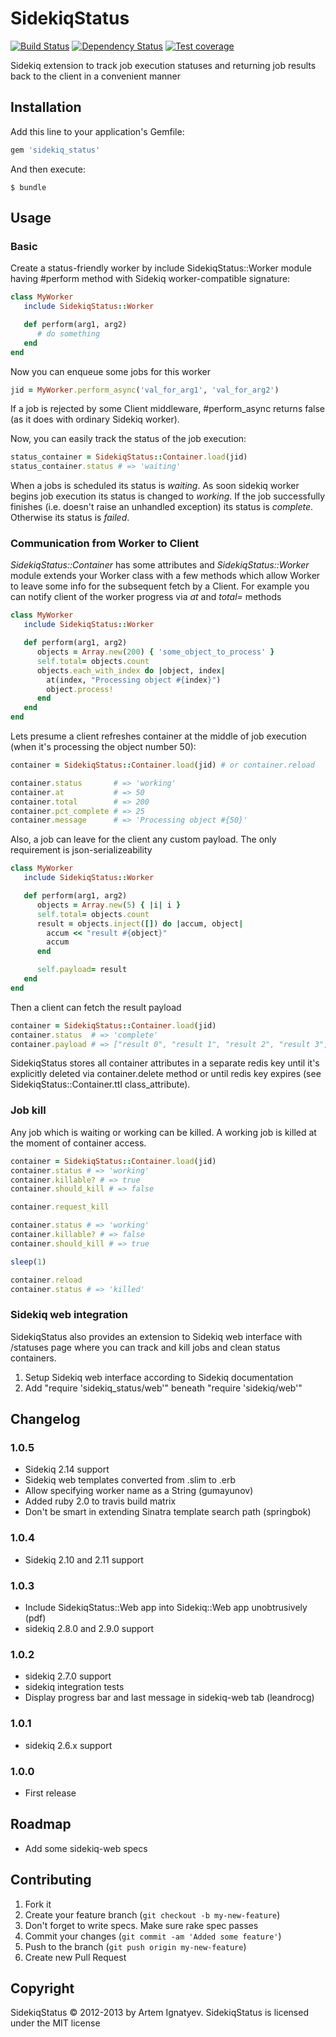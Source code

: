 # SidekiqStatus

[![Build Status](https://travis-ci.org/cryo28/sidekiq_status.png?branch=master)](https://travis-ci.org/cryo28/sidekiq_status)
[![Dependency Status](https://gemnasium.com/cryo28/sidekiq_status.png)](https://gemnasium.com/cryo28/sidekiq_status)
[![Test coverage](https://coveralls.io/repos/cryo28/sidekiq_status/badge.png?branch=master)](https://coveralls.io/r/cryo28/sidekiq_status)

Sidekiq extension to track job execution statuses and returning job results back to the client in a convenient manner

## Installation

Add this line to your application's Gemfile:

```ruby
gem 'sidekiq_status'
```

And then execute:

    $ bundle

## Usage

### Basic

Create a status-friendly worker by include SidekiqStatus::Worker module having #perform method with Sidekiq worker-compatible signature:

```ruby
class MyWorker
   include SidekiqStatus::Worker

   def perform(arg1, arg2)
      # do something
   end
end
```

Now you can enqueue some jobs for this worker

```ruby
jid = MyWorker.perform_async('val_for_arg1', 'val_for_arg2')
```

If a job is rejected by some Client middleware, #perform_async returns false (as it does with ordinary Sidekiq worker).

Now, you can easily track the status of the job execution:

```ruby
status_container = SidekiqStatus::Container.load(jid)
status_container.status # => 'waiting'
```

When a jobs is scheduled its status is *waiting*. As soon sidekiq worker begins job execution its status is changed to *working*.
If the job successfully finishes (i.e. doesn't raise an unhandled exception) its status is *complete*. Otherwise its status is *failed*.

### Communication from Worker to Client

*SidekiqStatus::Container* has some attributes and *SidekiqStatus::Worker* module extends your Worker class with a few methods which allow Worker to leave
some info for the subsequent fetch by a Client. For example you can notify client of the worker progress via *at* and *total=* methods

```ruby
class MyWorker
   include SidekiqStatus::Worker

   def perform(arg1, arg2)
      objects = Array.new(200) { 'some_object_to_process' }
      self.total= objects.count
      objects.each_with_index do |object, index|
        at(index, "Processing object #{index}")
        object.process!
      end
   end
end
```

Lets presume a client refreshes container at the middle of job execution (when it's processing the object number 50):

```ruby
container = SidekiqStatus::Container.load(jid) # or container.reload

container.status       # => 'working'
container.at           # => 50
container.total        # => 200
container.pct_complete # => 25
container.message      # => 'Processing object #{50}'
```

Also, a job can leave for the client any custom payload. The only requirement is json-serializeability

```ruby
class MyWorker
   include SidekiqStatus::Worker

   def perform(arg1, arg2)
      objects = Array.new(5) { |i| i }
      self.total= objects.count
      result = objects.inject([]) do |accum, object|
        accum << "result #{object}"
        accum
      end

      self.payload= result
   end
end
```


Then a client can fetch the result payload

```ruby
container = SidekiqStatus::Container.load(jid)
container.status  # => 'complete'
container.payload # => ["result 0", "result 1", "result 2", "result 3", "result 4"]
```

SidekiqStatus stores all container attributes in a separate redis key until it's explicitly deleted via container.delete method
or until redis key expires (see SidekiqStatus::Container.ttl class_attribute).

### Job kill

Any job which is waiting or working can be killed. A working job is killed at the moment of container access.

```ruby
container = SidekiqStatus::Container.load(jid)
container.status # => 'working'
container.killable? # => true
container.should_kill # => false

container.request_kill

container.status # => 'working'
container.killable? # => false
container.should_kill # => true

sleep(1)

container.reload
container.status # => 'killed'
```

### Sidekiq web integration

SidekiqStatus also provides an extension to Sidekiq web interface with /statuses page where you can track and kill jobs
and clean status containers.

   1. Setup Sidekiq web interface according to Sidekiq documentation
   2. Add "require 'sidekiq_status/web'" beneath "require 'sidekiq/web'"

## Changelog

### 1.0.5

   * Sidekiq 2.14 support
   * Sidekiq web templates converted from .slim to .erb
   * Allow specifying worker name as a String (gumayunov)
   * Added ruby 2.0 to travis build matrix
   * Don't be smart in extending Sinatra template search path (springbok)

### 1.0.4

   * Sidekiq 2.10 and 2.11 support  

### 1.0.3

   * Include SidekiqStatus::Web app into Sidekiq::Web app unobtrusively (pdf)
   * sidekiq 2.8.0 and 2.9.0 support

### 1.0.2

   * sidekiq 2.7.0 support
   * sidekiq integration tests
   * Display progress bar and last message in sidekiq-web tab (leandrocg)
 
### 1.0.1

   * sidekiq 2.6.x support

### 1.0.0

   * First release

## Roadmap

   * Add some sidekiq-web specs



## Contributing

1. Fork it
2. Create your feature branch (`git checkout -b my-new-feature`)
3. Don't forget to write specs. Make sure rake spec passes
4. Commit your changes (`git commit -am 'Added some feature'`)
5. Push to the branch (`git push origin my-new-feature`)
6. Create new Pull Request

## Copyright

SidekiqStatus © 2012-2013 by Artem Ignatyev. SidekiqStatus is licensed under the MIT license

